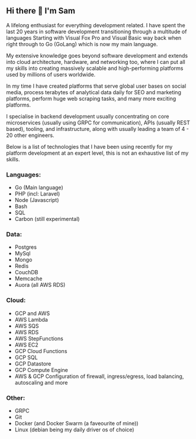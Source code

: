 ## Hi there 👋 I'm Sam

A lifelong enthusiast for everything development related. I have spent the last 20 years in software development transitioning through a multitude of languages Starting with Visual Fox Pro and Visual Basic way back when right through to Go (GoLang) which is now my main language.

My extensive knowledge goes beyond software development and extends into cloud architecture, hardware, and networking too, where I can put all my skills into creating massively scalable and high-performing platforms used by millions of users worldwide.

In my time I have created platforms that serve global user bases on social media, process terabytes of analytical data daily for SEO and marketing platforms, perform huge web scraping tasks, and many more exciting platforms.

I specialise in backend development usually concentrating on core microservices (usually using GRPC for communication), APIs (usually REST based), tooling, and infrastructure, along with usually leading a team of 4 - 20 other engineers.

Below is a list of technologies that I have been using recently for my platform development at an expert level, this is not an exhaustive list of my skills.

### Languages:

- Go (Main language)
- PHP (incl: Laravel)
- Node (Javascript)
- Bash
- SQL
- Carbon (still experimental)

### Data:

- Postgres
- MySql
- Mongo
- Redis
- CouchDB
- Memcache
- Auora (all AWS RDS)

### Cloud:

- GCP and AWS
- AWS Lambda
- AWS SQS
- AWS RDS
- AWS StepFunctions
- AWS EC2
- GCP Cloud Functions
- GCP SQL
- GCP Datastore
- GCP Compute Engine
- AWS & GCP Configuration of firewall, ingress/egress, load balancing, autoscaling and more

### Other:

- GRPC
- Git
- Docker (and Docker Swarm (a faveourite of mine))
- Linux (debian being my daily driver os of choice)



<!--
**SamuelBanksTech/SamuelBanksTech** is a ✨ _special_ ✨ repository because its `README.md` (this file) appears on your GitHub profile.

Here are some ideas to get you started:

- 🔭 I’m currently working on ...
- 🌱 I’m currently learning ...
- 👯 I’m looking to collaborate on ...
- 🤔 I’m looking for help with ...
- 💬 Ask me about ...
- 📫 How to reach me: ...
- 😄 Pronouns: ...
- ⚡ Fun fact: ...
-->
